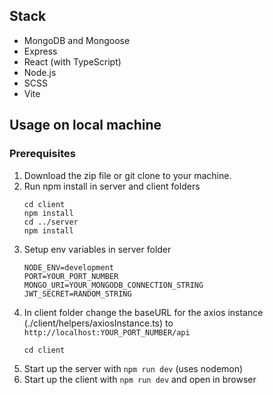 ## Stack

-   MongoDB and Mongoose
-   Express
-   React (with TypeScript)
-   Node.js
-   SCSS
-   Vite

## Usage on local machine

### Prerequisites

1. Download the zip file or git clone to your machine.
2. Run npm install in server and client folders
    ```
    cd client
    npm install
    cd ../server
    npm install
    ```
3. Setup env variables in server folder
    ```
    NODE_ENV=development
    PORT=YOUR_PORT_NUMBER
    MONGO_URI=YOUR_MONGODB_CONNECTION_STRING
    JWT_SECRET=RANDOM_STRING
    ```
4. In client folder change the baseURL for the axios instance (./client/helpers/axiosInstance.ts) to `http://localhost:YOUR_PORT_NUMBER/api`
    ```
    cd client
    ```
5. Start up the server with `npm run dev` (uses nodemon)
6. Start up the client with `npm run dev` and open in browser
